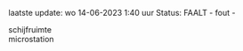 laatste update: 
wo 14-06-2023  1:40   uur 
Status: FAALT - fout - 
<div class="service R">schijfruimte</div><div class="service R">microstation</div>